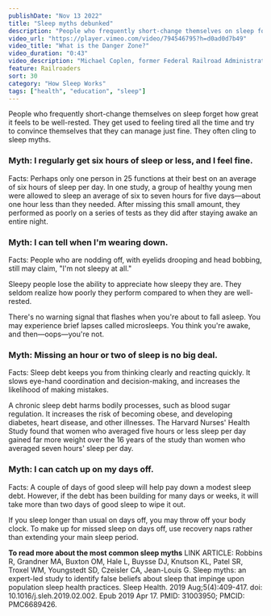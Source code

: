 ```yaml
---
publishDate: "Nov 13 2022"
title: "Sleep myths debunked"
description: "People who frequently short-change themselves on sleep forget how great it feels to be well-rested. They get used to feeling tired all the time and try to convince themselves that they can manage just fine. They often cling to sleep myths."
video_url: "https://player.vimeo.com/video/794546795?h=d0ad0d7b49"
video_title: "What is the Danger Zone?"
video_duration: "0:43"
video_description: "Michael Coplen, former Federal Railroad Administration human factors researcher and former locomotive engineer, tells how normal daily lows in alertness pose safety risks."
feature: Railroaders
sort: 30
category: "How Sleep Works"
tags: ["health", "education", "sleep"]
---
```


People who frequently short-change themselves on sleep forget how great it feels to be well-rested. They get used to feeling tired all the time and try to convince themselves that they can manage just fine. They often cling to sleep myths.

### Myth: I regularly get six hours of sleep or less, and I feel fine.

Facts: Perhaps only one person in 25 functions at their best on an average of six hours of sleep per day. In one study, a group of healthy young men were allowed to sleep an average of six to seven hours for five days—about one hour less than they needed. After missing this small amount, they performed as poorly on a series of tests as they did after staying awake an entire night.

### Myth: I can tell when I'm wearing down.

Facts: People who are nodding off, with eyelids drooping and head bobbing, still may claim, "I'm not sleepy at all."

Sleepy people lose the ability to appreciate how sleepy they are. They seldom realize how poorly they perform compared to when they are well-rested.

There's no warning signal that flashes when you're about to fall asleep. You may experience brief lapses called microsleeps. You think you're awake, and then—oops—you're not.

### Myth: Missing an hour or two of sleep is no big deal.

Facts: Sleep debt keeps you from thinking clearly and reacting quickly. It slows eye-hand coordination and decision-making, and increases the likelihood of making mistakes.

A chronic sleep debt harms bodily processes, such as blood sugar regulation. It increases the risk of becoming obese, and developing diabetes, heart disease, and other illnesses. The Harvard Nurses' Health Study found that women who averaged five hours or less sleep per day gained far more weight over the 16 years of the study than women who averaged seven hours' sleep per day.

### Myth: I can catch up on my days off.

Facts: A couple of days of good sleep will help pay down a modest sleep debt. However, if the debt has been building for many days or weeks, it will take more than two days of good sleep to wipe it out.

If you sleep longer than usual on days off, you may throw off your body clock. To make up for missed sleep on days off, use recovery naps rather than extending your main sleep period.

**To read more about the most common sleep myths** LINK ARTICLE: Robbins R, Grandner MA, Buxton OM, Hale L, Buysse DJ, Knutson KL, Patel SR, Troxel WM, Youngstedt SD, Czeisler CA, Jean-Louis G. Sleep myths: an expert-led study to identify false beliefs about sleep that impinge upon population sleep health practices. Sleep Health. 2019 Aug;5(4):409-417. doi: 10.1016/j.sleh.2019.02.002. Epub 2019 Apr 17. PMID: 31003950; PMCID: PMC6689426. 
